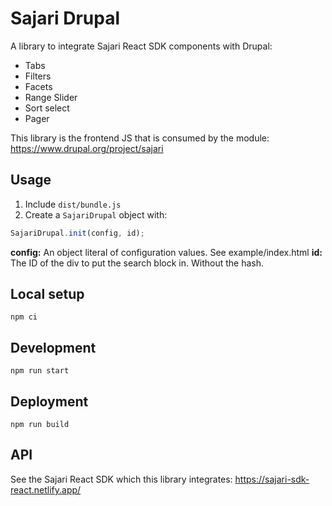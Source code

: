 # Sajari Drupal

A library to integrate Sajari React SDK components with Drupal:
* Tabs
* Filters
* Facets
* Range Slider
* Sort select
* Pager

This library is the frontend JS that is consumed by the module:
https://www.drupal.org/project/sajari

## Usage

1. Include `dist/bundle.js`
2. Create a `SajariDrupal` object with:

```javascript
SajariDrupal.init(config, id);
```

**config:** An object literal of configuration values. See example/index.html
**id:** The ID of the div to put the search block in. Without the hash.

## Local setup

```
npm ci
```

## Development

```
npm run start
```

## Deployment

```
npm run build
```

## API

See the Sajari React SDK which this library integrates:
https://sajari-sdk-react.netlify.app/
